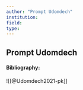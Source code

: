 ```yaml
---
author: "Prompt Udomdech"
institution:
field:
type:
---
```


## Prompt Udomdech
#### Bibliography:

![[@Udomdech2021-pk]]